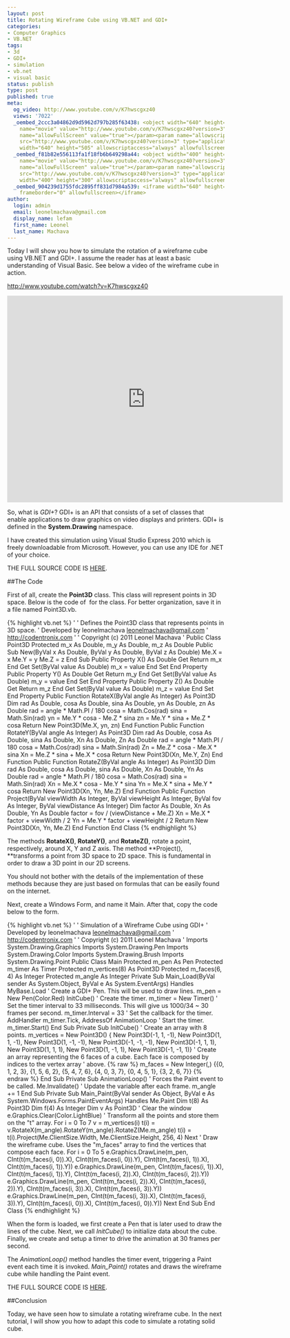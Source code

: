 ```yaml
---
layout: post
title: Rotating Wireframe Cube using VB.NET and GDI+
categories:
- Computer Graphics
- VB.NET
tags:
- 3d
- GDI+
- simulation
- vb.net
- visual basic
status: publish
type: post
published: true
meta:
  og_video: http://www.youtube.com/v/K7hwscgxz40
  views: '7022'
  _oembed_2ccc3a04862d9d5962d797b285f63438: <object width="640" height="505"><param
    name="movie" value="http://www.youtube.com/v/K7hwscgxz40?version=3"></param><param
    name="allowFullScreen" value="true"></param><param name="allowscriptaccess" value="always"></param><embed
    src="http://www.youtube.com/v/K7hwscgxz40?version=3" type="application/x-shockwave-flash"
    width="640" height="505" allowscriptaccess="always" allowfullscreen="true"></embed></object>
  _oembed_f81b82e556113fa1f18fb6b649298a44: <object width="400" height="300"><param
    name="movie" value="http://www.youtube.com/v/K7hwscgxz40?version=3"></param><param
    name="allowFullScreen" value="true"></param><param name="allowscriptaccess" value="always"></param><embed
    src="http://www.youtube.com/v/K7hwscgxz40?version=3" type="application/x-shockwave-flash"
    width="400" height="300" allowscriptaccess="always" allowfullscreen="true"></embed></object>
  _oembed_904239d1755fdc2895ff831d7984a539: <iframe width="640" height="480" src="http://www.youtube.com/embed/K7hwscgxz40?feature=oembed"
    frameborder="0" allowfullscreen></iframe>
author:
  login: admin
  email: leonelmachava@gmail.com
  display_name: lefam
  first_name: Leonel
  last_name: Machava
---
```


Today I will show you how to simulate the rotation of a wireframe cube using VB.NET and GDI+. I assume the reader has at least a basic understanding of Visual Basic. See below a video of the wireframe cube in action.


http://www.youtube.com/watch?v=K7hwscgxz40

<iframe width="640" height="480" src="http://www.youtube.com/embed/K7hwscgxz40?feature=oembed"
    frameborder="0" allowfullscreen></iframe>

So, what is *GDI+*? GDI+ is an API that consists of a set of classes that enable applications to draw graphics on video displays and printers. GDI+ is defined in the **System.Drawing** namespace.

I have created this simulation using Visual Studio Express 2010 which is freely downloadable from Microsoft. However, you can use any IDE for .NET of your choice.

THE FULL SOURCE CODE IS <a href="http://goo.gl/mkaSP">HERE</a>.

##The Code

First of all, create the **Point3D** class. This class will represent points in 3D space. Below is the code of  for the class. For better organization, save it in a file named Point3D.vb.

{% highlight vb.net %}
'
' Defines the Point3D class that represents points in 3D space.
' Developed by leonelmachava <leonelmachava@gmail.com>
' http://codentronix.com
'
' Copyright (c) 2011 Leonel Machava
'
Public Class Point3D
    Protected m_x As Double, m_y As Double, m_z As Double
    Public Sub New(ByVal x As Double, ByVal y As Double, ByVal z As Double)
        Me.X = x
        Me.Y = y
        Me.Z = z
    End Sub
    Public Property X() As Double
        Get
            Return m_x
        End Get
        Set(ByVal value As Double)
            m_x = value
        End Set
    End Property
    Public Property Y() As Double
        Get
            Return m_y
        End Get
        Set(ByVal value As Double)
            m_y = value
        End Set
    End Property
    Public Property Z() As Double
        Get
            Return m_z
        End Get
        Set(ByVal value As Double)
            m_z = value
        End Set
    End Property
    Public Function RotateX(ByVal angle As Integer) As Point3D
        Dim rad As Double, cosa As Double, sina As Double, yn As Double, zn As Double
        rad = angle * Math.PI / 180
        cosa = Math.Cos(rad)
        sina = Math.Sin(rad)
        yn = Me.Y * cosa - Me.Z * sina
        zn = Me.Y * sina + Me.Z * cosa
        Return New Point3D(Me.X, yn, zn)
    End Function
    Public Function RotateY(ByVal angle As Integer) As Point3D
        Dim rad As Double, cosa As Double, sina As Double, Xn As Double, Zn As Double
        rad = angle * Math.PI / 180
        cosa = Math.Cos(rad)
        sina = Math.Sin(rad)
        Zn = Me.Z * cosa - Me.X * sina
        Xn = Me.Z * sina + Me.X * cosa
        Return New Point3D(Xn, Me.Y, Zn)
    End Function
    Public Function RotateZ(ByVal angle As Integer) As Point3D
        Dim rad As Double, cosa As Double, sina As Double, Xn As Double, Yn As Double
        rad = angle * Math.PI / 180
        cosa = Math.Cos(rad)
        sina = Math.Sin(rad)
        Xn = Me.X * cosa - Me.Y * sina
        Yn = Me.X * sina + Me.Y * cosa
        Return New Point3D(Xn, Yn, Me.Z)
    End Function
    Public Function Project(ByVal viewWidth As Integer, ByVal viewHeight As Integer, ByVal fov As Integer, ByVal viewDistance As Integer)
        Dim factor As Double, Xn As Double, Yn As Double
        factor = fov / (viewDistance + Me.Z)
        Xn = Me.X * factor + viewWidth / 2
        Yn = Me.Y * factor + viewHeight / 2
        Return New Point3D(Xn, Yn, Me.Z)
    End Function
End Class
{% endhighlight %}

The methods **RotateX()**, **RotateY()**, and **RotateZ()**, rotate a point, respectively, around X, Y and Z axis. The method **Project(), **transforms a point from 3D space to 2D space. This is fundamental in order to draw a 3D point in our 2D screens.

You should not bother with the details of the implementation of these methods because they are just based on formulas that can be easily found on the internet.

Next, create a Windows Form, and name it Main. After that, copy the code below to the form.

{% highlight vb.net %}
'
' Simulation of a Wireframe Cube using GDI+
' Developed by leonelmachava <leonelmachava@gmail.com>
' http://codentronix.com
'
' Copyright (c) 2011 Leonel Machava
'
Imports System.Drawing.Graphics
Imports System.Drawing.Pen
Imports System.Drawing.Color
Imports System.Drawing.Brush
Imports System.Drawing.Point
Public Class Main
    Protected m_pen As Pen
    Protected m_timer As Timer
    Protected m_vertices(8) As Point3D
    Protected m_faces(6, 4) As Integer
    Protected m_angle As Integer
    Private Sub Main_Load(ByVal sender As System.Object, ByVal e As System.EventArgs) Handles MyBase.Load
        ' Create a GDI+ Pen. This will be used to draw lines.
        m_pen = New Pen(Color.Red)
        InitCube()
        ' Create the timer.
        m_timer = New Timer()
        ' Set the timer interval to 33 milliseconds. This will give us 1000/34 ~ 30 frames per second.
        m_timer.Interval = 33
        ' Set the callback for the timer.
        AddHandler m_timer.Tick, AddressOf AnimationLoop
        ' Start the timer.
        m_timer.Start()
    End Sub
    Private Sub InitCube()
        ' Create an array with 8 points.
        m_vertices = New Point3D() {
                     New Point3D(-1, 1, -1),
                     New Point3D(1, 1, -1),
                     New Point3D(1, -1, -1),
                     New Point3D(-1, -1, -1),
                     New Point3D(-1, 1, 1),
                     New Point3D(1, 1, 1),
                     New Point3D(1, -1, 1),
                     New Point3D(-1, -1, 1)}
        ' Create an array representing the 6 faces of a cube. Each face is composed by indices to the vertex array
        ' above.
        {% raw %}
        m_faces = New Integer(,) {{0, 1, 2, 3}, {1, 5, 6, 2}, {5, 4, 7, 6}, {4, 0, 3, 7}, {0, 4, 5, 1}, {3, 2, 6, 7}}
        {% endraw %}
    End Sub
    Private Sub AnimationLoop()
        ' Forces the Paint event to be called.
        Me.Invalidate()
        ' Update the variable after each frame.
        m_angle += 1
    End Sub
    Private Sub Main_Paint(ByVal sender As Object, ByVal e As System.Windows.Forms.PaintEventArgs) Handles Me.Paint
        Dim t(8) As Point3D
        Dim f(4) As Integer
        Dim v As Point3D
        ' Clear the window
        e.Graphics.Clear(Color.LightBlue)
        ' Transform all the points and store them on the "t" array.
        For i = 0 To 7
            v = m_vertices(i)
            t(i) = v.RotateX(m_angle).RotateY(m_angle).RotateZ(Me.m_angle)
            t(i) = t(i).Project(Me.ClientSize.Width, Me.ClientSize.Height, 256, 4)
        Next
        ' Draw the wireframe cube. Uses the "m_faces" array to find the vertices that compose each face.
        For i = 0 To 5
            e.Graphics.DrawLine(m_pen, CInt(t(m_faces(i, 0)).X), CInt(t(m_faces(i, 0)).Y), CInt(t(m_faces(i, 1)).X), CInt(t(m_faces(i, 1)).Y))
            e.Graphics.DrawLine(m_pen, CInt(t(m_faces(i, 1)).X), CInt(t(m_faces(i, 1)).Y), CInt(t(m_faces(i, 2)).X), CInt(t(m_faces(i, 2)).Y))
            e.Graphics.DrawLine(m_pen, CInt(t(m_faces(i, 2)).X), CInt(t(m_faces(i, 2)).Y), CInt(t(m_faces(i, 3)).X), CInt(t(m_faces(i, 3)).Y))
            e.Graphics.DrawLine(m_pen, CInt(t(m_faces(i, 3)).X), CInt(t(m_faces(i, 3)).Y), CInt(t(m_faces(i, 0)).X), CInt(t(m_faces(i, 0)).Y))
        Next
    End Sub
End Class
{% endhighlight %}

When the form is loaded, we first create a Pen that is later used to draw the lines of the cube. Next, we call *InitCube()* to initialize data about the cube. Finally, we create and setup a timer to drive the animation at 30 frames per second.

The *AnimationLoop()* method handles the timer event, triggering a Paint event each time it is invoked. *Main_Paint()* rotates and draws the wireframe cube while handling the Paint event.

THE FULL SOURCE CODE IS <a href="http://goo.gl/mkaSP">HERE</a>.

##Conclusion

Today, we have seen how to simulate a rotating wireframe cube. In the next tutorial, I will show you how to adapt this code to simulate a rotating solid cube.
